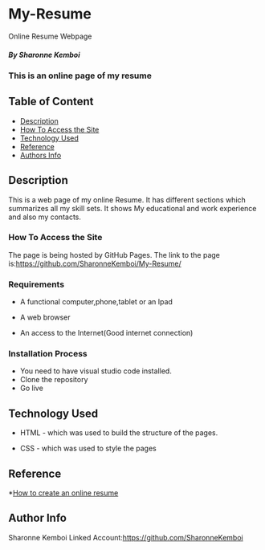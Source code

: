 # My-Resume
Online Resume Webpage
##### By Sharonne Kemboi
### This is an online page of my resume

## Table of Content

+ [Description](#description)
+ [How To Access the Site](#sitelink)
+ [Technology Used](#technology-used)
+ [Reference](#reference)
+ [Authors Info](#author-Info)

## Description
<p>This is a web page of my online Resume. It has different sections which summarizes all my skill sets. It shows My educational and work experience and also my contacts.</p>

### How To Access the Site
The page is being hosted by GitHub Pages. The link to the page is:https://github.com/SharonneKemboi/My-Resume/

### Requirements

* A functional computer,phone,tablet or an Ipad

* A web browser

* An access to the Internet(Good internet connection)

### Installation Process

* You need to have visual studio code installed.
* Clone the repository
* Go live

## Technology Used
* HTML - which was used to build the structure of the pages.

* CSS - which was used to style the pages 

## Reference
*[How to create an online resume](https://www.w3schools.com/howto/howto_website_create_resume.asp)

## Author Info

Sharonne Kemboi 
Linked Account:https://github.com/SharonneKemboi
